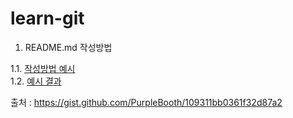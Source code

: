 # learn-git

1. README.md 작성방법

1.1. [작성방법 예시](https://raw.githubusercontent.com/anhive-junior/learn-git/master/howtowritereadme.md)
\
1.2. [예시 결과](https://github.com/anhive-junior/learn-git/blob/master/howtowritereadme.md)


출처 : https://gist.github.com/PurpleBooth/109311bb0361f32d87a2
